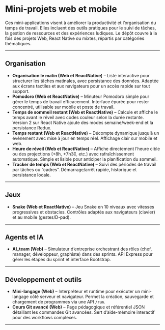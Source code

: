 # Mini-projets web et mobile

Ces mini-applications visent à améliorer la productivité et l’organisation du temps de travail.
Elles incluent des outils pratiques pour le suivi de tâches, la gestion de ressources et des expériences ludiques.
Le dépôt couvre à la fois des projets Web, React Native ou mixtes, répartis par catégories thématiques.

---

## Organisation

- **Organisation le matin (Web et ReactNative)** – Liste interactive pour structurer les tâches matinales, avec persistance des données. Adaptée aux écrans tactiles et aux navigateurs pour un accès rapide sur tout support.
- **Pomodoro (Web et ReactNative)** – Minuteur Pomodoro simple pour gérer le temps de travail efficacement. Interface épurée pour rester concentré, utilisable sur mobile et poste de travail.
- **Temps de sommeil restant (Web et ReactNative)** – Calcule et affiche le temps avant le réveil avec codes couleur selon la durée restante. Version 2 sur React Native ajoute des modes semaine/week-end et la persistance Redux.
- **Temps restant (Web et ReactNative)** – Décompte dynamique jusqu’à un événement avec mise à jour en temps réel. Affichage clair sur mobile et web.
- **Heure de réveil (Web et ReactNative)** – Affiche directement l’heure cible ou des projections (+8h, +7h30, etc.) avec rafraîchissement automatique. Simple et lisible pour anticiper la planification du sommeil.
- **Tracker de temps (Web et ReactNative)** – Suivi des périodes de travail par tâches ou “cadres”. Démarrage/arrêt rapide, historique et persistance locale.

---

## Jeux

- **Snake (Web et ReactNative)** – Jeu Snake en 10 niveaux avec vitesses progressives et obstacles. Contrôles adaptés aux navigateurs (clavier) et au mobile (gestes/D-pad).

---

## Agents et IA

- **AI_team (Web)** – Simulateur d’entreprise orchestrant des rôles (chef, manager, développeur, graphiste) dans des sprints. API Express pour gérer les étapes du sprint et interface Bootstrap.

---

## Développement et outils

- **Mini-langage (Web)** – Interpréteur et runtime pour exécuter un mini-langage côté serveur et navigateur. Permet la création, sauvegarde et chargement de programmes via une API `/run`.
- **Cours Git avancé (Web)** – Page pédagogique et référentiel JSON détaillant les commandes Git avancées. Sert d’aide-mémoire interactif pour des workflows complexes.

---
